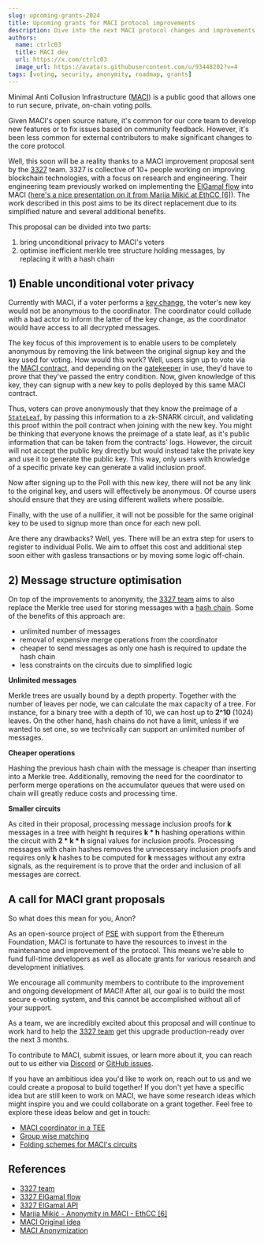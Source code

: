 ```yaml
---
slug: upcoming-grants-2024
title: Upcoming grants for MACI protocol improvements
description: Dive into the next MACI protocol changes and improvements.
authors:
  name: ctrlc03
  title: MACI dev
  url: https://x.com/ctrlc03
  image_url: https://avatars.githubusercontent.com/u/93448202?v=4
tags: [voting, security, anonymity, roadmap, grants]
---
```


Minimal Anti Collusion Infrastructure ([MACI](https://github.com/privacy-scaling-explorations/maci)) is a public good that allows one to run secure, private, on-chain voting polls.

Given MACI's open source nature, it's common for our core team to develop new features or to fix issues based on community feedback. However, it's been less common for external contributors to make significant changes to the core protocol.

Well, this soon will be a reality thanks to a MACI improvement proposal sent by the [3327](https://3327.io/) team. 3327 is collective of 10+ people working on improving blockchain technologies, with a focus on research and engineering. Their engineering team previously worked on implementing the [ElGamal flow](https://github.com/0x3327/maci/blob/feat/elgamal/docs/elgamal-flow.md) into MACI ([here's a nice presentation on it from Marija Mikić at EthCC [6]](https://www.youtube.com/live/X54LaXfJTn4)). The work described in this post aims to be its direct replacement due to its simplified nature and several additional benefits.

This proposal can be divided into two parts:

1. bring unconditional privacy to MACI's voters
2. optimise inefficient merkle tree structure holding messages, by replacing it with a hash chain

## 1) Enable unconditional voter privacy

Currently with MACI, if a voter performs a [key change](/docs/core-concepts/key-change), the voter's new key would not be anonymous to the coordinator. The coordinator could collude with a bad actor to inform the latter of the key change, as the coordinator would have access to all decrypted messages.

The key focus of this improvement is to enable users to be completely anonymous by removing the link between the original signup key and the key used for voting. How would this work? Well, users sign up to vote via the [MACI contract](/docs/developers-references/smart-contracts/MACI), and depending on the [gatekeeper](/docs/developers-references/smart-contracts/Gatekeepers) in use, they'd have to prove that they've passed the entry condition. Now, given knowledge of this key, they can signup with a new key to polls deployed by this same MACI contract.

Thus, voters can prove anonymously that they know the preimage of a [`StateLeaf`](/docs/developers-references/typescript-code/typedoc/domainobjs/classes/StateLeaf), by passing this information to a zk-SNARK circuit, and validating this proof within the poll contract when joining with the new key. You might be thinking that everyone knows the preimage of a state leaf, as it's public information that can be taken from the contracts' logs. However, the circuit will not accept the public key directly but would instead take the private key and use it to generate the public key. This way, only users with knowledge of a specific private key can generate a valid inclusion proof.

Now after signing up to the Poll with this new key, there will not be any link to the original key, and users will effectively be anonymous. Of course users should ensure that they are using different wallets where possible.

Finally, with the use of a nullifier, it will not be possible for the same original key to be used to signup more than once for each new poll.

Are there any drawbacks? Well, yes. There will be an extra step for users to register to individual Polls. We aim to offset this cost and additional step soon either with gasless transactions or by moving some logic off-chain.

## 2) Message structure optimisation

On top of the improvements to anonymity, the [3327 team](https://3327.io/) aims to also replace the Merkle tree used for storing messages with a [hash chain](https://csrc.nist.gov/glossary/term/hash_chain). Some of the benefits of this approach are:

- unlimited number of messages
- removal of expensive merge operations from the coordinator
- cheaper to send messages as only one hash is required to update the hash chain
- less constraints on the circuits due to simplified logic

**Unlimited messages**

Merkle trees are usually bound by a depth property. Together with the number of leaves per node, we can calculate the max capacity of a tree. For instance, for a binary tree with a depth of 10, we can host up to **2^10** (1024) leaves. On the other hand, hash chains do not have a limit, unless if we wanted to set one, so we technically can support an unlimited number of messages.

**Cheaper operations**

Hashing the previous hash chain with the message is cheaper than inserting into a Merkle tree. Additionally, removing the need for the coordinator to perform merge operations on the accumulator queues that were used on chain will greatly reduce costs and processing time.

**Smaller circuits**

As cited in their proposal, processing message inclusion proofs for **k** messages in a tree with height **h** requires **k \* h** hashing operations within the circuit with **2 \* k \* h** signal values for inclusion proofs. Processing messages with chain hashes removes the unnecessary inclusion proofs and requires only **k** hashes to be computed for **k** messages without any extra signals, as the requirement is to prove that the order and inclusion of all messages are correct.

## A call for MACI grant proposals

So what does this mean for you, Anon?

As an open-source project of [PSE](https://pse.dev) with support from the Ethereum Foundation, MACI is fortunate to have the resources to invest in the maintenance and improvement of the protocol. This means we're able to fund full-time developers as well as allocate grants for various research and development initiatives.

We encourage all community members to contribute to the improvement and ongoing development of MACI! After all, our goal is to build the most secure e-voting system, and this cannot be accomplished without all of your support.

As a team, we are incredibly excited about this proposal and will continue to work hard to help the [3327 team](https://3327.io/) get this upgrade production-ready over the next 3 months.

To contribute to MACI, submit issues, or learn more about it, you can reach out to us either via [Discord](https://discord.com/invite/sF5CT5rzrR) or [GitHub issues](https://github.com/privacy-scaling-explorations/maci/issues/new/choose).

If you have an ambitious idea you'd like to work on, reach out to us and we could create a proposal to build together! If you don't yet have a specific idea but are still keen to work on MACI, we have some research ideas which might inspire you and we could collaborate on a grant together. Feel free to explore these ideas below and get in touch:

- [MACI coordinator in a TEE](https://github.com/privacy-scaling-explorations/maci/discussions/1385)
- [Group wise matching](https://github.com/privacy-scaling-explorations/maci/issues/905)
- [Folding schemes for MACI's circuits](https://github.com/privacy-scaling-explorations/maci/issues/904)

## References

- [3327 team](https://3327.io/)
- [3327 ElGamal flow](https://github.com/0x3327/maci/blob/feat/elgamal/docs/elgamal-flow.md)
- [3327 ElGamal API](https://github.com/0x3327/maci/blob/feat/elgamal/docs/elgamal-api.md)
- [Marija Mikić - Anonymity in MACI - EthCC [6]](https://www.youtube.com/live/X54LaXfJTn4)
- [MACI Original idea](https://ethresear.ch/t/minimal-anti-collusion-infrastructure/5413)
- [MACI Anonymization](https://ethresear.ch/t/maci-anonymization-using-rerandomizable-encryption/7054)
